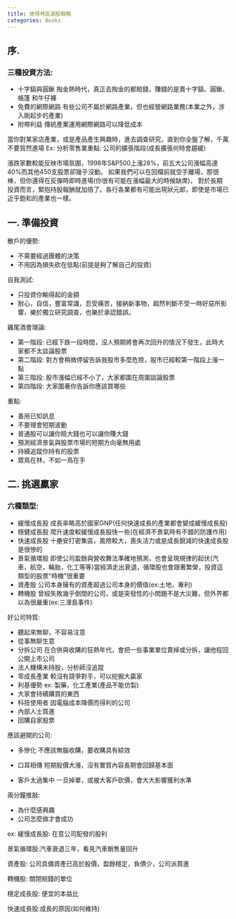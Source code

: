 ```yaml
---
title: 彼得林區選股戰略
categories: Books
---
```



## 序.

### 三種投資方法:
- 十字鎬與圓鍬
掏金熱時代，真正去掏金的都賠錢，賺錢的是賣十字鎬、圓鍬、帳篷
和牛仔褲
- 免費的網際網路
有些公司不屬於網路產業，但也經營網路業務(本業之外，涉入剛起步的產業)
- 附帶利益
傳統產業運用網際網路可以降低成本

當你對某家店產業，或是產品產生興趣時，進去調查研究，直到你全盤了解，千萬不要貿然進場
Ex:
分析零售業重點:
公司的擴張階段(成長擴張何時會趨緩)

漲跌家數較能反映市場氛圍，1998年S&P500上漲28%，前五大公司漲幅高達40%而其他450支股票卻幾乎沒動。
如果我們可以在回檔前就空手離場，那很棒，但你還得在反彈時即時進場(你很有可能在漲幅最大的時候缺席)，
對於長期投資而言，緊抱持股報酬就加倍了。各行各業都有可能出現狀元郎，即使是市場已近乎飽和的產業也一樣。


## 一. 準備投資

散戶的優勢:
- 不需要經過團體的決策
- 不用因為損失砍在低點(前提是夠了解自己的投資)

自我測試:
- 只投資你輸得起的金額
- 耐心，自信，豐富常識，忍受痛苦，接納新事物，超然判斷不受一時好惡所影響，樂於獨立研究調查，也樂於承認錯誤。

雞尾酒會理論:
- 第一階段: 已經下跌一段時間，沒人預期將會再次回升的情況下發生，此時大家都不太談論股票
- 第二階段: 對方會稍微停留告訴我股市多麼危險，股市已經較第一階段上漲一點
- 第三階段: 股市漲幅已經不小了，大家都圍在周圍談論股票
- 第四階段: 大家圍著你告訴你應該買哪些

重點:
- 善用已知訊息
- 不要理會短期波動
- 普通股可以讓你賠大錢也可以讓你賺大錢
- 預測經濟景氣與股票市場的短期方向毫無用處
- 持續追蹤你持有的股票
- 眾鳥在林，不如一鳥在手

## 二. 挑選贏家

### 六種類型:

- 緩慢成長股
  成長率略高於國家GNP(任何快速成長的產業都會變成緩慢成長股)
- 穩健成長股
  爬升速度較緩慢成長股快一些(在經濟不景氣時有不錯的防護作用)
- 快速成長股
  十壘安打密集區，風險較大，喪失活力或是成長銳減的快速成長股是很慘的
- 景氣循環股
  即使公司盈餘與營收舞法準確地預測，也會呈現規律的起伏(汽車，航空，輪胎，化工等等)當經濟走出衰退，循環股也會跟著繁榮，投資這類型的股票"時機"很重要
- 資產股
  公司本身擁有的資產超過公司本身的價值(ex:土地，專利)
- 轉機股
  曾經失敗幾乎倒閉的公司，或是突發性的小問題不是大災難，但外界都以為很嚴重(ex:三浬島事件)

好公司特質:

- 聽起來無聊，不容易注意
- 從事無聊生意
- 分拆公司
  在合併與收購的狂熱年代，會把一些事業單位賣掉或分拆，讓他程回公開上市公司
- 法人機構未持股，分析師沒追蹤
- 零成長產業
  較沒有競爭對手，可以挖掘大贏家
- 利基優勢
  ex: 製藥，化工產業(產品不能仿製)
- 大家會持續購買的東西
- 科技使用者
  因電腦成本降價而得利的公司
- 內部人士買進
- 回購自家股票

應該避開的公司:

- 多慘化
  不應該無腦收購，要收購具有綜效

- 口耳相傳
  短期股價大漲，沒有實質內容長期會回歸基本面

- 客戶太過集中
  一旦掉單，或被大客戶砍價，會大大影響獲利水準


兩分鐘推敲:
- 為什麼感興趣
- 公司怎麼做才會成功

ex:
緩慢成長股: 在意公司配發的股利

景氣循環股:汽車衰退三年，看見汽車銷售量回升

資產股: 公司具備資產已高於股價，盈餘穩定，負債少，公司派買進

轉機股: 關閉賠錢的單位

穩定成長股: 便宜的本益比

快速成長股:成長的原因(如何維持)






  